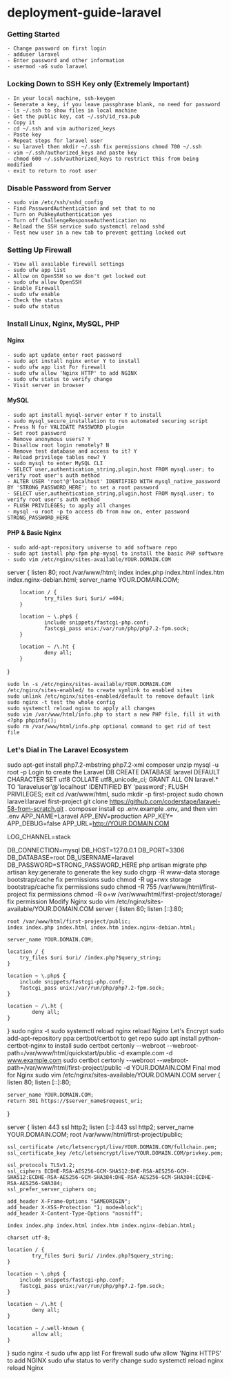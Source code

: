 # deployment-guide-laravel

### Getting Started

```
- Change password on first login
- adduser laravel
- Enter password and other information
- usermod -aG sudo laravel
```

### Locking Down to SSH Key only (Extremely Important)

```
- In your local machine, ssh-keygen
- Generate a key, if you leave passphrase blank, no need for password
- ls ~/.ssh to show files in local machine
- Get the public key, cat ~/.ssh/id_rsa.pub
- Copy it
- cd ~/.ssh and vim authorized_keys
- Paste key
- Repeat steps for laravel user
- su laravel then mkdir ~/.ssh fix permissions chmod 700 ~/.ssh
- vim ~/.ssh/authorized_keys and paste key
- chmod 600 ~/.ssh/authorized_keys to restrict this from being modified
- exit to return to root user
```

### Disable Password from Server

```
- sudo vim /etc/ssh/sshd_config
- Find PasswordAuthentication and set that to no
- Turn on PubkeyAuthentication yes
- Turn off ChallengeResponseAuthentication no
- Reload the SSH service sudo systemctl reload sshd
- Test new user in a new tab to prevent getting locked out
```

### Setting Up Firewall

```
- View all available firewall settings
- sudo ufw app list
- Allow on OpenSSH so we don't get locked out
- sudo ufw allow OpenSSH
- Enable Firewall
- sudo ufw enable
- Check the status
- sudo ufw status
```

### Install Linux, Nginx, MySQL, PHP

#### Nginx

```
- sudo apt update enter root password
- sudo apt install nginx enter Y to install
- sudo ufw app list For firewall
- sudo ufw allow 'Nginx HTTP' to add NGINX
- sudo ufw status to verify change
- Visit server in browser
```

#### MySQL

```
- sudo apt install mysql-server enter Y to install
- sudo mysql_secure_installation to run automated securing script
- Press N for VALIDATE PASSWORD plugin
- Set root password
- Remove anonymous users? Y
- Disallow root login remotely? N
- Remove test database and access to it? Y
- Reload privilege tables now? Y
- sudo mysql to enter MySQL CLI
- SELECT user,authentication_string,plugin,host FROM mysql.user; to verify root user's auth method
- ALTER USER 'root'@'localhost' IDENTIFIED WITH mysql_native_password BY 'STRONG_PASSWORD_HERE'; to set a root password
- SELECT user,authentication_string,plugin,host FROM mysql.user; to verify root user's auth method
- FLUSH PRIVILEGES; to apply all changes
- mysql -u root -p to access db from now on, enter password STRONG_PASSWORD_HERE
```

#### PHP & Basic Nginx

```
- sudo add-apt-repository universe to add software repo
- sudo apt install php-fpm php-mysql to install the basic PHP software
- sudo vim /etc/nginx/sites-available/YOUR.DOMAIN.COM
```

server {
        listen 80;
        root /var/www/html;
        index index.php index.html index.htm index.nginx-debian.html;
        server_name YOUR.DOMAIN.COM;

        location / {
                try_files $uri $uri/ =404;
        }

        location ~ \.php$ {
                include snippets/fastcgi-php.conf;
                fastcgi_pass unix:/var/run/php/php7.2-fpm.sock;
        }

        location ~ /\.ht {
                deny all;
        }
}

```
sudo ln -s /etc/nginx/sites-available/YOUR.DOMAIN.COM /etc/nginx/sites-enabled/ to create symlink to enabled sites
sudo unlink /etc/nginx/sites-enabled/default to remove default link
sudo nginx -t test the whole config
sudo systemctl reload nginx to apply all changes
sudo vim /var/www/html/info.php to start a new PHP file, fill it with <?php phpinfo();
sudo rm /var/www/html/info.php optional command to get rid of test file
```

### Let's Dial in The Laravel Ecosystem

sudo apt-get install php7.2-mbstring php7.2-xml composer unzip
mysql -u root -p Login to create the Laravel DB
CREATE DATABASE laravel DEFAULT CHARACTER SET utf8 COLLATE utf8_unicode_ci;
GRANT ALL ON laravel.* TO 'laraveluser'@'localhost' IDENTIFIED BY 'password';
FLUSH PRIVILEGES;
exit
cd /var/www/html, sudo mkdir -p first-project
sudo chown laravel:laravel first-project
git clone https://github.com/coderstape/laravel-58-from-scratch.git .
composer install
cp .env.example .env, and then vim .env
APP_NAME=Laravel
APP_ENV=production
APP_KEY=
APP_DEBUG=false
APP_URL=http://YOUR.DOMAIN.COM

LOG_CHANNEL=stack

DB_CONNECTION=mysql
DB_HOST=127.0.0.1
DB_PORT=3306
DB_DATABASE=root
DB_USERNAME=laravel
DB_PASSWORD=STRONG_PASSWORD_HERE
php artisan migrate
php artisan key:generate to generate the key
sudo chgrp -R www-data storage bootstrap/cache fix permissions
sudo chmod -R ug+rwx storage bootstrap/cache fix permissions
sudo chmod -R 755 /var/www/html/first-project fix permissions
chmod -R o+w /var/www/html/first-project/storage/ fix permission
Modify Nginx
sudo vim /etc/nginx/sites-available/YOUR.DOMAIN.COM
server {
    listen 80;
    listen [::]:80;

    root /var/www/html/first-project/public;
    index index.php index.html index.htm index.nginx-debian.html;

    server_name YOUR.DOMAIN.COM;

    location / {
        try_files $uri $uri/ /index.php?$query_string;
    }

    location ~ \.php$ {
        include snippets/fastcgi-php.conf;
        fastcgi_pass unix:/var/run/php/php7.2-fpm.sock;
    }

    location ~ /\.ht {
            deny all;
    }
}
sudo nginx -t
sudo systemctl reload nginx reload Nginx
Let's Encrypt
sudo add-apt-repository ppa:certbot/certbot to get repo
sudo apt install python-certbot-nginx to install
sudo certbot certonly --webroot --webroot-path=/var/www/html/quickstart/public -d example.com -d www.example.com
sudo certbot certonly --webroot --webroot-path=/var/www/html/first-project/public -d YOUR.DOMAIN.COM
Final mod for Nginx
sudo vim /etc/nginx/sites-available/YOUR.DOMAIN.COM
server {
    listen 80;
    listen [::]:80;

    server_name YOUR.DOMAIN.COM;
    return 301 https://$server_name$request_uri;
}

server {
    listen 443 ssl http2;
    listen [::]:443 ssl http2;
    server_name YOUR.DOMAIN.COM;
    root /var/www/html/first-project/public;

    ssl_certificate /etc/letsencrypt/live/YOUR.DOMAIN.COM/fullchain.pem;
	ssl_certificate_key /etc/letsencrypt/live/YOUR.DOMAIN.COM/privkey.pem;
    
    ssl_protocols TLSv1.2;
	ssl_ciphers ECDHE-RSA-AES256-GCM-SHA512:DHE-RSA-AES256-GCM-SHA512:ECDHE-RSA-AES256-GCM-SHA384:DHE-RSA-AES256-GCM-SHA384:ECDHE-RSA-AES256-SHA384;
	ssl_prefer_server_ciphers on;

	add_header X-Frame-Options "SAMEORIGIN";
	add_header X-XSS-Protection "1; mode=block";
	add_header X-Content-Type-Options "nosniff";

	index index.php index.html index.htm index.nginx-debian.html;

    charset utf-8;

    location / {
            try_files $uri $uri/ /index.php?$query_string;
    }

    location ~ \.php$ {
        include snippets/fastcgi-php.conf;
        fastcgi_pass unix:/var/run/php/php7.2-fpm.sock;
    }

    location ~ /\.ht {
            deny all;
    }

    location ~ /.well-known {
            allow all;
    }
}
sudo nginx -t
sudo ufw app list For firewall
sudo ufw allow 'Nginx HTTPS' to add NGINX
sudo ufw status to verify change
sudo systemctl reload nginx reload Nginx

